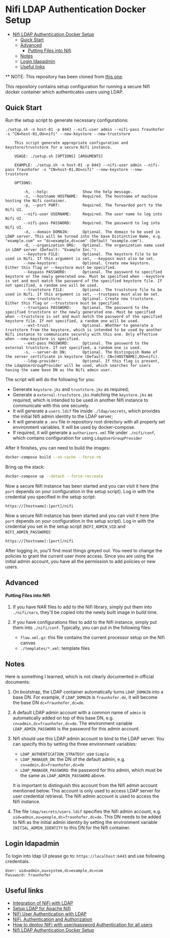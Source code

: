 # Nifi LDAP Authentication Docker Setup

- [Nifi LDAP Authentication Docker Setup](#nifi-ldap-authentication-docker-setup)
  - [Quick Start](#quick-start)
  - [Advanced](#advanced)
      - [Putting Files into Nifi](#putting-files-into-nifi)
  - [Notes](#notes)
  - [Login ldapadmin](#login-ldapadmin)
  - [Useful links](#useful-links)

** NOTE: This repository has been cloned from [this one](https://github.com/linksmart/nifi-ldap-authentication-setup).

This repository contains setup configuration for running a secure Nifi docker container which authenticates users using LDAP.

## Quick Start
Run the setup script to generate necessary configurations:
```
./setup.sh -n host-01 -p 8443 --nifi-user admin --nifi-pass fraunhofer -s "CN=host-01,OU=nifi" --new-keystore --new-truststore

    This script generate appropriate configuration and keystore/truststore for a secure Nifi instance.

    USAGE: ./setup.sh [OPTIONS] [ARGUMENTS]

    EXAMPLE: ./setup.sh -n host-01 -p 8443 --nifi-user admin --nifi-pass fraunhofer -s "CN=host-01,OU=nifi" --new-keystore --new-truststore

    OPTIONS:

        -h, --help:               Show the help message.
        -n, --hostname HOSTNAME:  Required. The hostname of machine hosting the Nifi container.
        -p, --port PORT:          Required. The forwarded port to the Nifi UI.
        --nifi-user USERNAME:     Required. The user name to log into Nifi UI.
        --nifi-pass PASSWORD:     Required. The password to log into Nifi UI.
        -d, --domain DOMAIN:      Optional. The domain to be used in LDAP server. This will be turned into the base Distinctive Name, e.g. "example.com" => "dc=example,dc=com" (Default "example.com").
        -O, --organization ORG:   Optional. The organization name used in LDAP server (Default: "Example Inc.").
        --keystore FILE:          Optional. The keystore file to be used in Nifi. If this argument is set, --keypass must also be set.
        --new-keystore:           Optional. Create new keystore. Either this flag or --keystore must be specified.
        --keypass PASSWORD:       Optional. The password to specified keystore or the newly generated one. Must be specified when --keystore is set and must match the password of the specified keystore file. If not specified, a random one will be used.
        --truststore FILE:        Optional. The truststore file to be used in Nifi. If this argument is set, --trustpass must also be set.
        --new-truststore:         Optional. Create new truststore. Either this flag or --truststore must be specified.
        --trustpass PASSWORD:     Optional. The password to the specified truststore or the newly generated one. Must be specified when --truststore is set and must match the password of the specified keystore file. If not specified, a random one will be used.
        --ext-trust:              Optional. Whether to generate a truststore from the keystore, which is intended to be used by another Nifi instance to communicate securely with this one. Only effective when --new-keystore is specified.
        --ext-pass PASSWORD:      Optional. The password to the external truststore. If not specified, a random one is used.
        -s, --server-dn DN:       Optional. The Distinguish Name of the server certificate in keystore (Default: CN=[HOSTNAME],OU=nifi).
        --ldap-provider:          Optional. If this flag is present, the LdapUserGroupProvider will be used, which searches for users having the same base DN as the Nifi admin user.

```

The script will will do the following for you:  
- Generate `keystore.jks` and `truststore.jks` as required;
- Generate a `external-truststore.jks` matching the `keystore.jks` as required, which is intended to be used in another Nifi instance to communicate with this one securely.
- It will generate a `users.ldif` file inside `./ldap/secrets`, which provides the initial Nifi admin identity to the LDAP server;
- It will generate a `.env` file in repository root directory with all properly set environment variables. It will be used by docker-compose.
- If required, it will generate a `authorizers.xml` file under `./nifi/conf`, which contains configuration for using `LdapUserGroupProvider`

After it finishes, you can need to build the images:
```bash
docker-compose build --no-cache --force-rm
```

Bring up the stack:
```bash
docker-compose up --detach --force-recreate
```

Now a secure Nifi instance has been started and you can visit it here (the `port` depends on your configuration in the setup script). Log in with the credential you specified in the setup script:
```
https://[hostname]:[port]/nifi
```
Now a secure Nifi instance has been started and you can visit it here (the `port` depends on your configuration in the setup script). Log in with the credential you set in the setup script (`NIFI_ADMIN_UID` and `NIFI_ADMIN_PASSWORD`):

```
https://[hostname]:[port]/nifi
```

After logging in, you'll find most things greyed out. You need to change the policies to grant the current user more access. Since you are using the initial admin account, you have all the permission to add policies or new users.


## Advanced

#### Putting Files into Nifi
1. If you have NAR files to add to the Nifi library, simply put them into `./nifi/nars`, they'll be copied into the newly built image in build time.  

2. If you have configurations files to add to the Nifi instance, simply put them into `./nifi/conf`. Typically, you can put in the following files:
    - `flow.xml.gz`: this file contains the current processor setup on the Nifi canvas
    - `./templates/*.xml`: template files   

## Notes
Here is something I learned, which is not clearly documented in official documents:  

1. On bootstrap, the LDAP container automatically turns `LDAP_DOMAIN` into a base DN. For example, if `LDAP_DOMAIN` is `fraunhofer.de`, it will become the base DN `dc=fraunhofer,dc=de`.  

2. A default LDAP admin account with a common name of `admin` is automatically added on top of this base DN, e.g. `cn=admin,dc=fraunhofer,dc=de`. The environment variable `LDAP_ADMIN_PASSWORD` is the password for this admin account.

3. Nifi should use this LDAP admin account to bind to the LDAP server. You can specify this by setting the three environment variables:
    - `LDAP_AUTHENTICATION_STRATEGY`: use `Simple` 
    - `LDAP_MANAGER_DN`: the DN of the default admin, e.g. `cn=admin,dc=fraunhofer,dc=de`
    - `LDAP_MANAGER_PASSWORD`: the password for this admin, which must be the same as `LDAP_ADMIN_PASSWORD` above. 

    It is important to distinguish this account from the Nifi admin account mentioned below. This account is only used to access LDAP server for user credential retrieval. The Nifi admin account is used to access the Nifi instance.

3. The file `ldap/secrets/users.ldif` specifies the Nifi admin account, e.g. `uid=admin,ou=people,dc=fraunhofer,dc=de`. This DN needs to be added to Nifi as the initial admin identity by setting the environment variable `INITIAL_ADMIN_IDENTITY` to this DN for the Nifi container.

## Login ldapadmin

To login into ldap UI please go to: `https://localhost:6443` and use following credentials.

```
User: uid=admin,ou=system,dc=example,dc=com
Password: fraunhofer
```

## Useful links

- [Integration of NiFi with LDAP](https://pierrevillard.com/2017/01/24/integration-of-nifi-with-ldap/comment-page-1/)
- [Setup LDAP for Apache Nifi](https://vanducng.dev/2019/11/20/Setup-LDAP-for-Apache-Nifi/)
- [NiFi User Authentication with LDAP](https://community.cloudera.com/t5/Community-Articles/NiFi-User-Authentication-with-LDAP/ta-p/245035)
- [NiFi, Authentication and Authorization](https://ijokarumawak.github.io/nifi/2016/11/15/nifi-auth/)
- [How to deploy NiFi with user/password Authentication for all users](https://community.cloudera.com/t5/Support-Questions/How-to-deploy-NiFi-with-user-password-Authentication-for-all/td-p/215448)
- [Nifi LDAP Authentication Docker Setup](https://github.com/linksmart/nifi-ldap-authentication-setup)